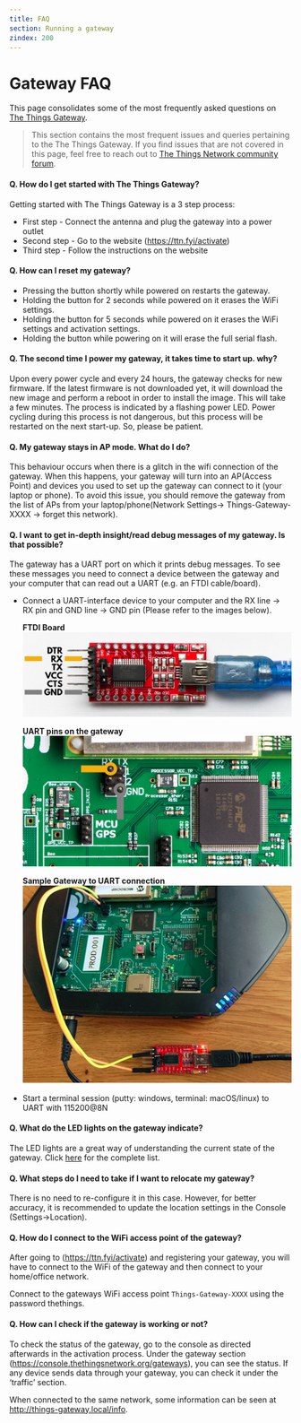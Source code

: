 ```yaml
---
title: FAQ
section: Running a gateway
zindex: 200
---
```


# Gateway FAQ

This page consolidates some of the most frequently asked questions on [The Things Gateway](../gateway/index.md).

> This section contains the most frequent issues and queries pertaining to the The Things Gateway. If you find issues that are not covered in this page, feel free to reach out to [The Things Network community forum](https://www.thethingsnetwork.org/forum).

#### Q. How do I get started with The Things Gateway?

Getting started with The Things Gateway is a 3 step process:

- First step - Connect the antenna and plug the gateway into a power outlet
- Second step - Go to the website (https://ttn.fyi/activate)
- Third step - Follow the instructions on the website


#### Q. How can I reset my gateway?

- Pressing the button shortly while powered on restarts the gateway.
- Holding the button for 2 seconds while powered on it erases the WiFi settings.
- Holding the button for 5 seconds while powered on it erases the WiFi settings and activation settings.
- Holding the button while powering on it will erase the full serial flash.

#### Q. The second time I power my gateway, it takes time to start up. why?

Upon every power cycle and every 24 hours, the gateway checks for new firmware. If the latest firmware is not downloaded yet, it will download the new image and perform a reboot in order to install the image. This will take a few minutes. The process is indicated by a flashing power LED. Power cycling during this process is not dangerous, but this process will be restarted on the next start-up. So, please be patient.

#### Q. My gateway stays in AP mode. What do I do?

This behaviour occurs when there is a glitch in the wifi connection of the gateway. When this happens, your gateway will turn into an AP(Access Point) and devices you used to set up the gateway can connect to it (your laptop or phone). To avoid this issue, you should remove the gateway from the list of APs from your laptop/phone(Network Settings-> Things-Gateway-XXXX -> forget this network).

#### Q. I want to get in-depth insight/read debug messages of my gateway. Is that possible?
The gateway has a UART port on which it prints debug messages. To see these messages you need to connect a device between the gateway and your computer that can read out a UART (e.g. an FTDI cable/board).

- Connect a UART-interface device to your computer and the RX line -> RX pin and GND line -> GND pin (Please refer to the images below).

    **FTDI Board**
    ![FTDI Board](ftdi.jpg)

    **UART pins on the gateway**
    ![gtw-uart](gtw-uart.jpg)

    **Sample Gateway to UART connection**
    ![FTDI Board](sampleconn.png)


- Start a terminal session (putty: windows, terminal: macOS/linux) to UART with 115200@8N

#### Q. What do the LED lights on the gateway indicate?

The LED lights are a great way of understanding the current state of the gateway. Click [here](ledstatus.md) for the complete list.


#### Q. What steps do I need to take if I want to relocate my gateway?

There is no need to re-configure it in this case. However, for better accuracy, it is recommended to update the location settings in the Console (Settings->Location).

#### Q. How do I connect to the WiFi access point of the gateway?

After going to  (https://ttn.fyi/activate) and registering your gateway, you will have to connect to the WiFi of the gateway and then connect to your home/office network. 

Connect to the gateways WiFi access point ``Things-Gateway-XXXX`` using the password thethings.

#### Q. How can I check if the gateway is working or not?

To check the status of the gateway, go to the console as directed afterwards in the activation process. Under the gateway section (https://console.thethingsnetwork.org/gateways), you can see the status. If any device sends data through your gateway, you can check it under the ‘traffic’ section.

When connected to the same network, some information can be seen at http://things-gateway.local/info.